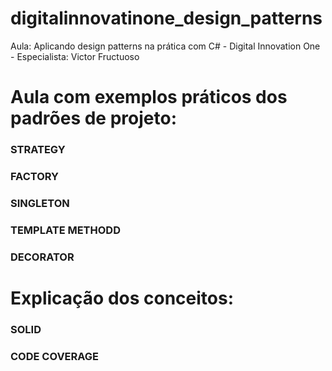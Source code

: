 # digitalinnovatinone_design_patterns
Aula: Aplicando design patterns na prática com C# - Digital Innovation One - Especialista: Victor Fructuoso

# Aula com exemplos práticos dos padrões de projeto:
### STRATEGY
### FACTORY
### SINGLETON
### TEMPLATE METHODD
### DECORATOR

# Explicação dos conceitos:
### SOLID
### CODE COVERAGE

